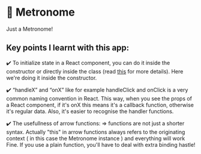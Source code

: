 # :pushpin: Metronome

Just a Metronome!

## Key points I learnt with this app:
:heavy_check_mark:	  To initialize state in a React component, you can do it inside the constructor or directly inside the class (read [this](https://daveceddia.com/where-initialize-state-react/) for more details). Here we're doing it inside the constructor.

:heavy_check_mark:	“handleX” and “onX” like for example handleClick and onClick is a very common naming convention in React. This way, when you see the props of a React component, if it's onX this means it's a callback function, otherwise it's regular data. Also, it's easier to recognise the handler functions.

:heavy_check_mark:	 The usefullness of arrow functions: => functions are not just a shorter syntax. Actually "this" in arrow functions always refers to the originating context ( in this case the Metronome instance ) and everything will work Fine. If you use a plain function, you'll have to deal with extra binding hastle!


